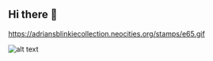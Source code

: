 ## Hi there 👋

https://adriansblinkiecollection.neocities.org/stamps/e65.gif

![alt text](https://adriansblinkiecollection.neocities.org/stamps/e65.gif "stamp :)")
<!--
**tokwyoo/tokwyoo** is a ✨ _special_ ✨ repository because its `README.md` (this file) appears on your GitHub profile.

Here are some ideas to get you started:

- 🔭 I’m currently working on ...
- 🌱 I’m currently learning ...
- 👯 I’m looking to collaborate on ...
- 🤔 I’m looking for help with ...
- 💬 Ask me about ...
- 📫 How to reach me: ...
- 😄 Pronouns: ...
- ⚡ Fun fact: ...
-->
